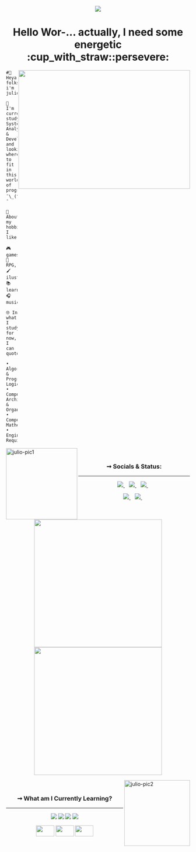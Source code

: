 <div align="center">

<p align="center"> 
<img 
  src="https://komarev.com/ghpvc/?username=juletopi&label=Profile%20views&color=427db2&style=flat">
</p>
  <h1>Hello Wor-... actually, I need some energetic :cup_with_straw::persevere:</h1>
<img 
  src="https://i0.wp.com/24.media.tumblr.com/1c146218ae8aee595ec45784ae98f076/tumblr_mjk9t4LutC1qkai1do1_500.gif" width="470" height="325" align="right">
</div>

<div align="left">      

```
#👋 Heya folks i'm julio!

🌱 I'm currently studying System Analysis
& Development, and looking where to fit
in this world of programming ¯\_(ツ)_/¯

👾 About my hobbies, I like:

🎮 games, 🎲 RPG, 🖌️ ilustration
📚 learning, 🎧 music

🤓 In what I study for now, I can quote:

• Algorithms & Programming Logic
• Computer Architecture & Organization
• Computational Mathematics
• Engineering Requirements
```
</div>
<img align="left" alt="julio-pic1" height=195;
  src="https://media.giphy.com/media/a7YPksWroQGfVsGRRY/giphy.gif">
</div>

<div align="center">

<br>

### ➞ Socials & Status:
----
</div>

<p align='center'>
  <a href="https://www.linkedin.com/in/julio-cezar-pereira-camargo/">
<img 
  src="https://img.shields.io/badge/linkedin-%230077B5.svg?&style=for-the-badge&logo=linkedin&logoColor=white" />
  </a>&nbsp;&nbsp;
  <a href="https://www.instagram.com/juletopi/">
<img
  src="https://img.shields.io/badge/instagram-%23E4405F.svg?&style=for-the-badge&logo=instagram&logoColor=white" />        
  </a>&nbsp;&nbsp;
  <a href="https://www.facebook.com/profile.php?id=100006955867774">
<img 
  src="https://img.shields.io/badge/Facebook-1877F2?style=for-the-badge&logo=facebook&logoColor=white" />
  </a>&nbsp;&nbsp;
</p>

<p align='center'>
  <a href="mailto:juliocezarpvh@hotmail.com"/a>
<img 
  src="https://img.shields.io/badge/-juliocezarpvh@hotmail.com-0078D4?style=for-the-badge&logo=microsoft-outlook&logoColor=white" />
  </a>&nbsp;&nbsp;
  <a href="http://api.whatsapp.com/send?phone=5569993606894">
<img 
  src="https://img.shields.io/badge/-+55 (69) 993606894-25D366?style=for-the-badge&logo=whatsapp&logoColor=white" />
  </a>&nbsp;&nbsp;
</p>
  
<p align='center'>
  <a href="#"><img src="https://github-readme-stats.vercel.app/api?username=juletopi&show_icons=true&count_private=true&theme=codeSTACKr" width="350"></a>
  <a href="#"><img src="https://github-readme-stats.vercel.app/api/top-langs/?username=juletopi&layout=compact&langs_count=7&theme=codeSTACKr" width="350"></a>
</p>

</div>
<img align="right" alt="julio-pic2" height="180";
  src="https://media.giphy.com/media/M1hzHPgoY18n8YmRk6/giphy.gif">
</div>

<div align="center">

<br>

### ➞ What am I Currently Learning?
----
</div>

<p align='center'>
<img 
  src="https://img.shields.io/badge/RStudio-75AADB?style=for-the-badge&logo=RStudio&logoColor=white">
<img
  src="https://img.shields.io/badge/Visual_Studio-5C2D91?style=for-the-badge&logo=visual%20studio&logoColor=white">
<img 
  src="https://img.shields.io/badge/GitHub-100000?style=for-the-badge&logo=github&logoColor=white">
<img
  src="https://img.shields.io/badge/GitKraken-179287?style=for-the-badge&logo=GitKraken&logoColor=white">
</p>

<p align='center'>
<img
  src="https://cdn.jsdelivr.net/gh/devicons/devicon/icons/rstudio/rstudio-original.svg" height="30" width="50">
<img
  src="https://cdn.jsdelivr.net/gh/devicons/devicon/icons/csharp/csharp-plain.svg" height="30" width="50">
<img
  src="https://cdn.jsdelivr.net/gh/devicons/devicon/icons/git/git-original.svg" height="30" width="50">
</p>
